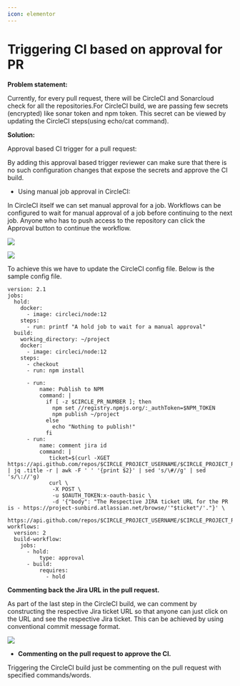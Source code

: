 ```yaml
---
icon: elementor
---
```


# Triggering CI based on approval for PR

**Problem statement:**

Currently, for every pull request, there will be CircleCI and Sonarcloud check for all the repositories.For CircleCI build, we are passing few secrets (encrypted) like sonar token and npm token. This secret can be viewed by updating the CircleCI steps(using echo/cat command).

**Solution:**

Approval based CI trigger for a pull request:

By adding this approval based trigger reviewer can make sure that there is no such configuration changes that expose the secrets and approve the CI build.

* Using manual job approval in CircleCI:

In CircleCI itself we can set manual approval for a job. Workflows can be configured to wait for manual approval of a job before continuing to the next job. Anyone who has to push access to the repository can click the Approval button to continue the workflow.

![](../../../../../.gitbook/assets/1631748109.png)

![](../../../../../.gitbook/assets/1631617051.png)

To achieve this we have to update the CircleCI config file. Below is the sample config file.

```
version: 2.1
jobs:
  hold:
    docker:
      - image: circleci/node:12
    steps:
      - run: printf "A hold job to wait for a manual approval"
  build:
    working_directory: ~/project
    docker:
      - image: circleci/node:12 
    steps:
      - checkout
      - run: npm install
   
      - run:
          name: Publish to NPM
          command: |
            if [ -z $CIRCLE_PR_NUMBER ]; then 
              npm set //registry.npmjs.org/:_authToken=$NPM_TOKEN
              npm publish ~/project 
            else
              echo "Nothing to publish!" 
            fi
      - run:
          name: comment jira id
          command: |
             ticket=$(curl -XGET https://api.github.com/repos/$CIRCLE_PROJECT_USERNAME/$CIRCLE_PROJECT_REPONAME/pulls/$CIRCLE_PR_NUMBER | jq .title -r | awk -F ' ' '{print $2}' | sed 's/\#//g' | sed 's/\://'g)
             curl \
              -X POST \
              -u $OAUTH_TOKEN:x-oauth-basic \
              -d '{"body": "The Respective JIRA ticket URL for the PR is - https://project-sunbird.atlassian.net/browse/'"$ticket"/'."}' \
                     https://api.github.com/repos/$CIRCLE_PROJECT_USERNAME/$CIRCLE_PROJECT_REPONAME/issues/$CIRCLE_PR_NUMBER/comments
workflows:
  version: 2
  build-workflow:
    jobs:
      - hold:
          type: approval
      - build:
          requires:
            - hold
```

**Commenting back the Jira URL in the pull request.**

As part of the last step in the CircleCI build, we can comment by constructing the respective Jira ticket URL so that anyone can just click on the URL and see the respective Jira ticket. This can be achieved by using conventional commit message format.

![](../../../../../.gitbook/assets/1631551507.png)

* **Commenting on the pull request to approve the CI.**

Triggering the CircleCI build just be commenting on the pull request with specified commands/words.
